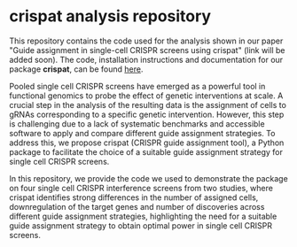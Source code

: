 # crispat analysis repository

This repository contains the code used for the analysis shown in our paper "Guide assignment in single-cell CRISPR screens using crispat" (link will be added soon). The code, installation instructions and documentation for our package **crispat**, can be found [here](https://github.com/velten-group/crispat).

Pooled single cell CRISPR screens have emerged as a powerful tool in functional genomics to probe the effect of genetic interventions at scale. A crucial step in the analysis of the resulting data is the assignment of cells to gRNAs corresponding to a specific genetic intervention. However, this step is challenging due to a lack of systematic benchmarks and accessible software to apply and compare different guide assignment strategies. To address this, we propose crispat (CRISPR guide assignment tool), a Python package to facilitate the choice of a suitable guide assignment strategy for single cell CRISPR screens.

In this repository, we provide the code we used to demonstrate the package on four single cell CRISPR interference screens from two studies, where crispat identifies strong differences in the number of assigned cells, downregulation of the target genes and number of discoveries across different guide assignment strategies, highlighting the need for a suitable guide assignment strategy to obtain optimal power in single cell CRISPR screens. 

